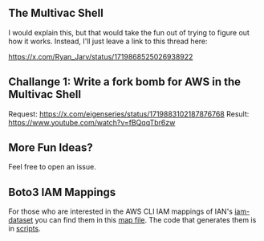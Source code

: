 ## The Multivac Shell

I would explain this, but that would take the fun out of trying to figure out how it works. Instead, I'll just leave 
a link to this thread here:

https://x.com/Ryan_Jarv/status/1719868525026938922

## Challange 1: Write a fork bomb for AWS in the Multivac Shell

Request: https://x.com/eigenseries/status/1719883102187876768
Result: https://www.youtube.com/watch?v=fBQqqTbr6zw

## More Fun Ideas?

Feel free to open an issue.

## Boto3 IAM Mappings

For those who are interested in the AWS CLI IAM mappings of IAN's [iam-dataset](https://github.com/iann0036/iam-dataset)
you can find them in this [map file](./data/map.json). The code that generates them is in [scripts](./scripts).

